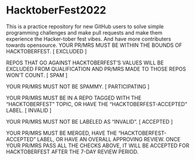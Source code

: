 # HacktoberFest2022
This is a practice repository for new GitHub users to solve simple programming challenges and make pull requests and make them experience the Hacker-tober fest vibes. And have more contributers towards opensource.
YOUR PR/MRS MUST BE WITHIN THE BOUNDS OF HACKTOBERFEST.
[ EXCLUDED ]

REPOS THAT GO AGAINST HACKTOBERFEST’S VALUES WILL BE EXCLUDED FROM QUALIFICATION AND PR/MRS MADE TO THOSE REPOS WON’T COUNT.
[ SPAM ]

YOUR PR/MRS MUST NOT BE SPAMMY.
[ PARTICIPATING ]

YOUR PR/MRS MUST BE IN A REPO TAGGED WITH THE “HACKTOBERFEST” TOPIC, OR HAVE THE “HACKTOBERFEST-ACCEPTED” LABEL.
[ INVALID ]

YOUR PR/MRS MUST NOT BE LABELED AS “INVALID”.
[ ACCEPTED ]

YOUR PR/MRS MUST BE MERGED, HAVE THE “HACKTOBERFEST-ACCEPTED” LABEL, OR HAVE AN OVERALL APPROVING REVIEW.
ONCE YOUR PR/MRS PASS ALL THE CHECKS ABOVE, IT WILL BE ACCEPTED FOR HACKTOBERFEST AFTER THE 7-DAY REVIEW PERIOD.
